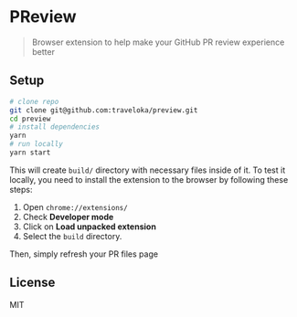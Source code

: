 # PReview

> Browser extension to help make your GitHub PR review experience better

## Setup

```sh
# clone repo
git clone git@github.com:traveloka/preview.git
cd preview
# install dependencies
yarn
# run locally
yarn start
```

This will create `build/` directory with necessary files inside of it. To test it locally, you need to install the extension to the browser by following these steps:

1.  Open `chrome://extensions/`
2.  Check **Developer mode**
3.  Click on **Load unpacked extension**
4.  Select the `build` directory.

Then, simply refresh your PR files page

## License

MIT
